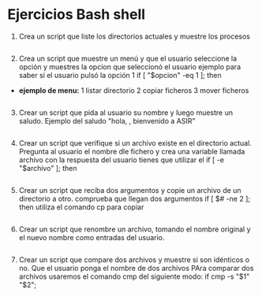 # Ejercicios Bash shell

1. Crea un script que liste los directorios actuales y muestre los procesos
```bash

```

2. Crea un script que muestre un menú y que el usuario seleccione la opción y muestres la opcion que seleccionó el usuario
ejemplo para saber si el usuario pulsó la opción 1 if [ "$opcion" -eq 1 ]; then
* **ejemplo de menu:**
  1 listar directorio
  2 copiar ficheros
  3 mover ficheros

```bash

```

3. Crear un script que pida al usuario su nombre y luego muestre un saludo.
  Ejemplo del saludo "hola, <tu nombre>, bienvenido a ASIR"

```bash

```

4. Crear un script que verifique si un archivo existe en el directorio actual.
Pregunta al usuario el nombre dle fichero y crea una variable llamada archivo con la respuesta del usuario
tienes que utilizar el if [ -e "$archivo" ]; then

```bash

```

5. Crear un script que reciba dos argumentos y copie un archivo de un directorio a otro.
comprueba que llegan dos argumentos if [ $# -ne 2 ]; then
utiliza el comando cp para copiar

```bash

```

6. Crear un script que renombre un archivo, tomando el nombre original y el nuevo nombre como entradas del usuario.

```bash

```

7. Crear un script que compare dos archivos y muestre si son idénticos o no.
Que el usuario ponga el nombre de dos archivos
PAra comparar dos archivos usaremos el comando cmp del siguiente modo: if cmp -s "$1" "$2"; 

```bash

```

